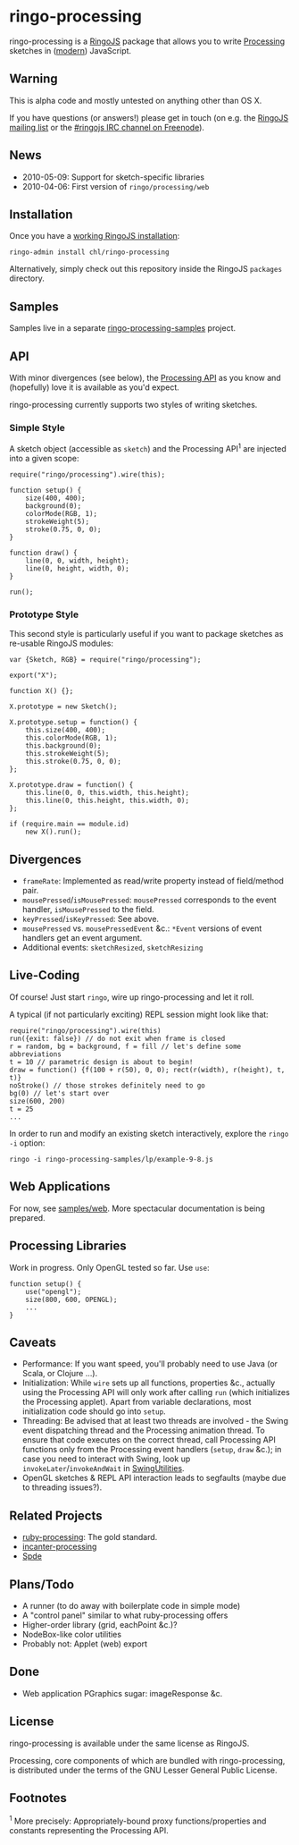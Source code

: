 # ringo-processing

ringo-processing is a [RingoJS](http://ringojs.org/) package that allows you to write [Processing](http://www.processing.org/) sketches in ([modern](https://developer.mozilla.org/en/New_in_JavaScript_1.8)) JavaScript.

## Warning

This is alpha code and mostly untested on anything other than OS X.

If you have questions (or answers!) please get in touch (on e.g. the [RingoJS mailing list](http://groups.google.com/group/ringojs) or the [#ringojs IRC channel on Freenode](irc://irc.freenode.net/ringojs)).

## News

- 2010-05-09: Support for sketch-specific libraries
- 2010-04-06: First version of `ringo/processing/web`

## Installation

Once you have a [working RingoJS installation](http://github.com/ringo/ringojs#readme):

    ringo-admin install chl/ringo-processing

Alternatively, simply check out this repository inside the RingoJS `packages` directory.

## Samples

Samples live in a separate [ringo-processing-samples](http://github.com/chl/ringo-processing-samples) project.

## API

With minor divergences (see below), the [Processing API](http://www.processing.org/reference/) as you know and (hopefully) love it is available as you'd expect.

ringo-processing currently supports two styles of writing sketches.

### Simple Style

A sketch object (accessible as `sketch`) and the Processing API<sup>1</sup> are injected into a given scope:

    require("ringo/processing").wire(this);

    function setup() {
        size(400, 400);
        background(0);
        colorMode(RGB, 1);
        strokeWeight(5);
        stroke(0.75, 0, 0);
    }

    function draw() {
        line(0, 0, width, height);
        line(0, height, width, 0);
    }
    
    run();

### Prototype Style

This second style is particularly useful if you want to package sketches as re-usable RingoJS modules:

    var {Sketch, RGB} = require("ringo/processing");

    export("X");

    function X() {};

    X.prototype = new Sketch();

    X.prototype.setup = function() {
        this.size(400, 400);
        this.colorMode(RGB, 1);
        this.background(0);
        this.strokeWeight(5);
        this.stroke(0.75, 0, 0);
    };

    X.prototype.draw = function() {
        this.line(0, 0, this.width, this.height);
        this.line(0, this.height, this.width, 0);
    };

    if (require.main == module.id)
        new X().run();

## Divergences

- `frameRate`: Implemented as read/write property instead of field/method pair.
- `mousePressed`/`isMousePressed`: `mousePressed` corresponds to the event handler, `isMousePressed` to the field.
- `keyPressed`/`isKeyPressed`: See above.
- `mousePressed` vs. `mousePressedEvent` &c.: `*Event` versions of event handlers get an event argument.
- Additional events: `sketchResized`, `sketchResizing`

## Live-Coding

Of course! Just start `ringo`, wire up ringo-processing and let it roll.

A typical (if not particularly exciting) REPL session might look like that:

    require("ringo/processing").wire(this)
    run({exit: false}) // do not exit when frame is closed
    r = random, bg = background, f = fill // let's define some abbreviations
    t = 10 // parametric design is about to begin!
    draw = function() {f(100 + r(50), 0, 0); rect(r(width), r(height), t, t)}
    noStroke() // those strokes definitely need to go
    bg(0) // let's start over
    size(600, 200)
    t = 25
    ...

In order to run and modify an existing sketch interactively, explore the `ringo` `-i` option:

    ringo -i ringo-processing-samples/lp/example-9-8.js

## Web Applications

For now, see [samples/web](http://github.com/chl/ringo-processing/tree/master/samples/web). More spectacular documentation is being prepared.

## Processing Libraries

Work in progress. Only OpenGL tested so far. Use `use`:

    function setup() {
        use("opengl");
        size(800, 600, OPENGL);
        ...
    }

## Caveats

- Performance: If you want speed, you'll probably need to use Java (or Scala, or Clojure ...).
- Initialization: While `wire` sets up all functions, properties &c., actually using the Processing API will only work after calling `run` (which initializes the Processing applet). Apart from variable declarations, most initialization code should go into `setup`.
- Threading: Be advised that at least two threads are involved - the Swing event dispatching thread and the Processing animation thread. To ensure that code executes on the correct thread, call Processing API functions only from the Processing event handlers (`setup`, `draw` &c.); in case you need to interact with Swing, look up `invokeLater`/`invokeAndWait` in [SwingUtilities](http://java.sun.com/javase/6/docs/api/javax/swing/SwingUtilities.html).
- OpenGL sketches & REPL API interaction leads to segfaults (maybe due to threading issues?).

## Related Projects

- [ruby-processing](http://github.com/jashkenas/ruby-processing): The gold standard.
- [incanter-processing](http://data-sorcery.org/2009/08/30/processing-intro/)
- [Spde](http://technically.us/spde/About)

## Plans/Todo

- A runner (to do away with boilerplate code in simple mode)
- A "control panel" similar to what ruby-processing offers
- Higher-order library (grid, eachPoint &c.)?
- NodeBox-like color utilities
- Probably not: Applet (web) export

## Done

- Web application PGraphics sugar: imageResponse &c.

## License

ringo-processing is available under the same license as RingoJS.

Processing, core components of which are bundled with ringo-processing, is distributed under the terms of the GNU Lesser General Public License.

## Footnotes

<sup>1</sup> More precisely: Appropriately-bound proxy functions/properties and constants representing the Processing API.
